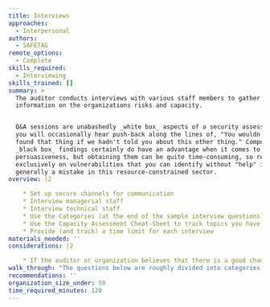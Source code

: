 ```yaml
---
title: Interviews
approaches:
  - Interpersonal
authors:
  - SAFETAG
remote_options:
  - Complete
skills_required:
  - Interviewing
skills_trained: []
summary: >
  The auditor conducts interviews with various staff members to gather
  information on the organizations risks and capacity.


  Q&A sessions are unabashedly _white box_ aspects of a security assessment, and
  you will occasionally hear push-back along the lines of, "You wouldn't have
  found that thing if we hadn't told you about this other thing." Compelling
  _black box_ findings certainly do have an advantage when it comes to
  persuasiveness, but obtaining them can be quite time-consuming, so relying
  exclusively on vulnerabilities that you can identify without "help" is
  generally a mistake in this resource-constrained sector.
overview: |2

    * Set up secure channels for communication
    * Interview managerial staff
    * Interview technical staff
    * Use the Categories (at the end of the sample interview questions) to help scope which questions to ask
    * Use the Capacity Assessment Cheat-Sheet to track topics you have covered
    * Provide (and track) a time limit for each interview
materials_needed: ''
considerations: |2

    * If the auditor or organization believes that there is a good chance of surveillance on the channel you are communicating over, do the rest of the interview on a secured channel or in person where possible, though some information-gathering is critical to do before planning the audit. Inability to do so contributes towards a no-go situation.
walk_through: "The questions below are roughly divided into categories for management, program staff, and technical staff.  The questions for technical staff may be best asked of the manager or another point of contact.  Within that section, there are specific questions that often only actual IT staff are likely to be able to answer.  An auditor may find value in re-asking the same questions to multiple staff members.  Specifically, however, the \"Baseline Threat Identification Questions\" should be asked of whoever the auditor feels most able or willing to answer them.\n\nIn all cases, the HCD Toolkit recommends that you \"warm up the participant with questions they are comfortable with.\" [^HCD_toolkit] -- balance this against not asking questions which you should already know from basic organizational research, followed with informative questions which \"prompt bigger, even aspirational, thinking that they may not be accustomed to on a daily basis.\" [^HCD_toolkit]\n\n  * What is your position in the organization?\n  * What are your main responsibilities in this organization?\n  * What issues does the organization work on? (Provide an example if needed - examples below)\n    * Human Rights\n    * Transparency\n    * Public Service Delivery\n    * Health\n    * Free Media and Information\n    * Climate Issues\n    * Gender Issues\n    * Poverty Alleviation\n    * Community Building\n    * Peace promotion\n    * Agricultural Development\n    * Entrepreneurship\n    * Water, Sanitation\n    * Transportation\n    * Disaster Relief\n    * Other\n    * No Specific Mandate\n  * Where does your organization have activities?\n  * Does the organization have activities in more than one (city/province/country/region)\n  * What kind of funding does you organization receive?\n  * How many projects is your organization currently managing?\n  * What is the organization’s working language? (for password dictionary)\n  * Why are you having the audit done?\n\n###### Management and Baseline Questions\n\n\n  * Could you tell me, approximately, which percentage of the organization’s currently annual budget is dedicated to supporting the use of digital or mobile technology?\n  * Does the organization have its own office space?\n  * Does the organization have a domain name or brand identity that is used for all online communications?\n  * What other languages are used by the organization, formally or informally? (for password dictionary)\n  * In what language has your organization accessed online resources to support its work?\n  * How many paid, full-time staff does the organization employ?\n  * How many paid, part-time staff does the organization employ?\n  * How many unpaid workers, such as volunteers or interns work at least one day a month at the organization?\n  * Does the organization have a staff member responsible for working with digital or mobile technology? Yes, more than one\n  * Is this staff member responsible for any of the following areas:\n    * Office IT infrastructure\n    * Internet Presence or website\n\t* Outreach or communications\n    * Managing programs\n  * Has turnaround in staff members been a problem for retaining technical capacity in your organization?\n  * How regularly do staff members of the organization travel outside of your country?\n  * Does the organization do any of the following activities when travelling internationally:\n    * Run programs\n    * Participate in events\n    * Run trainings\n    * Receive trainings\n    * Fundraising\n\n\n**Go Specific**\n\n\"Dig deeper on the challenge at hand & prompt with ‘what if’ scenarios.\"\n\n  * Is the manager aware that a test is about to be performed?\n\n  * What is the most important reason for your organization to exist? (Provide an example if needed - examples below)\n    * To raise awareness in the organization's policy area.\n    * To impact policy.\n    * To improve policy.\n    * To improve service delivery.\n    * To change specific legislative or administrative governance structures.\n    * To provide citizens with a greater voice in public affairs and deliberations.\n    * To expose corruption or malfeasance.\n    * No concrete strategic objectives.\n  * Does the organization provide services directly to individuals (for example health, educational or legal service?)\n  * What type of direct services does the organization provide? (provide an example if needed - examples below)\n    * Legal Services\n    * Health Services\n\t* Education Services\n    * Water/Sanatation Services\n    * Financial Services\n    * Other Services\n  * Does the organization have a hierarchy for decision-making, according to which different people have different responsibilities and levels of authority?\n\n**Go Personal**\n\n\"Dig deeper on the practices outside of work & prompt with ‘what if’ scenarios.\"\n\n  * Does the staff usually work remotely?\n  * Does the staff usually take their work devices home?\n  * Does the staff usually access organizational assets from personal devices? (Provide an example if needed - examples below)\n    * Work email\n    * Work social media accounts\n    * Office network (VPN)\n    * Shared files\n  * Does the staff usually attend out-of-office events? (Provide an example if needed - examples below)\n    * Protests\n    * Trainings\n    * External meetings\n    * Press conferences\n  * What time does the staff usually come in and get out of the office?\n  * How secure are the office surroundings?\n  * What are the common means of transportation used?\n\n###### Program Staff Questions\n\nFor organizations with signficant online operations/programs, the following questions may be asked of the management point of contact and/or a program staff member.\n\n\n  * Does the organization primarily rely on digital media in its work?\n  * What digital tools does your organization use? (Examples follow)\n      * Email\n      * Email newsletters\n      * Websites\n      * Maintain blog or discussion fora, or another social media account(s)\n      * Engage in online discussions and interactions on external sites\n      * Maintain interactive websites\n      * paid software (like microsoft office or basecamp) to manage the organization or projects\n      * Free branded platforms (like google apps) to manage the organization or projects\n      * digital or mobile tools to collect data or evidence\n      * Digital or mobile tools to deliver health, financial, or other public services\n      * Mass communication to mobile phones\n      * security software (anti-virus, circumvention tools, etc)\n      * disseminate information through third party sites and platforms.\n      * Other\n    * How many people of the organization’s staff currently use digital or mobile technology on a daily basis?\n    * How many of the organization’s currently active projects would not be possible without the use of these media?\n    * Has the organization used the internet (including online training, discussions or research) to get better at any of the following activities\n        * Communicating with stakeholders and raising awareness on issues.\n    \t* Keeping the organization and its staff safe.\n        * Fundraising and developing the organization’s strategic focus.\n        * Managing staff and organizational activities (such as payroll, hiring and other administration)\n    \t* Measuring impact of programs.\n    * What are the most important motivations for the organization to use these tools?\n    * What data would create the greatest risk to the organization if exposed, corrupted, or deleted?\n    * Does the organization have specific plans to increase their capacity to use digital or mobile technologies in their work\n    * Which of the below factors are the three most significant obstacles to the efficient use of digital and mobile technology by your organization?\n      * Limited skills of staff\n      * Limited infrastructure for media or electricity.\n      * Limited technical literacy and media use among staff\n      * limited financial resources\n      * Insufficient hardware or software\n      * None\n      * Other\n      * don't know\n    * How well do you believe your organization is able to identify appropriate digital and mobile technology tools for the organization’s work?\n    * How well do you believe your organization is able to use appropriate digital and mobile technology tools for the organization’s work?\n    * In what ways, if any, have you experienced that technology inhibits the organization’s work?\n    * What new activities using digital or mobile technologies would the organization like to attempt in the future? Please give examples of programs, activities, or management functions\n\n###### Technical Staff Questions\nAsk these of the most technical staff member you are in touch with. If the organization has dedicated IT support, this section also includes specific questions for IT.\n\n\n  * Do the organization’s staff have access to computers for their work?\n  * How many staff members do not have access to their own computer or need to share computers with other?\n  * How many staff members use their personal devices to access organizational assets?\n  * How many staff members work remotely?\n  * What ways has the organization used any of the following methods to build skills and capacities for using digital or mobile technologies?\n    * Local Training\n    * Training in other countries\n    * Online Training\n    * Purchesing equiptment or hardware\n    * hiring consultants\n    * hiring staff or restructring human resources\n    * devoting staff time to independant learning\n    * participating in international events\n    * searching and learning online\n    * Other\n    * None\n  * Have these efforts to increase capacity targeted specific staff members in the organization?\n  * Has the organization actively worked to strengthen its digital security in the last year?\n    * (IF NO) Why did the organization not work to strengthen its digital security in the last year?\n    * (IF YES) How has the organization work to strengthen its digital security in the last year? (Examples Follow)\n      * Limited skills of staff\n      * Limited infrastructure for media or electricity.\n      * Limited technical literacy and media use among staff\n      * limited financial resources\n      * Insufficient hardware or software\n      * None\n      * Other\n      * don't know\n  * Has turnaround in staff members been a problem for retaining technical capacity in your organization?\n  * Are there systems on the network which the client does not own, operate, or rely on, that may require additional approval to test?\n  * Does the organization communicate with its beneficiaries/members/sources?\n    * How does the organization communicate with its beneficiaries/members/sources?\n  * Does the organization use any of these tools to maintain information about its members?\n    * Paper lists\n    * Mobile phone contact lists\n    * Email contact lists\n    * Spreadsheets\n    * CRM (customer relationship management software)\n    * Other\n  * What other tools does the organization use to maintain information about its members?\n  * I will now read a list of hardware tools you might be familiar with; From this list, could you please tell me about the three tools that are most important to the organization?\n    * Desktop computers\n    * Laptop Computers\n    * Mobile Phones\n    * Satellite Phones\n    * Video Equiptment\n    * Cameras\n    * USB Dongles\n    * Hard Drives\n    * Servers\n    * Audio Recorders\n    * Web Cams\n    * Wireless Routers\n    * Other\n  * Other hardware that is important to the organization’s work? Please describe if needed\n  * How important you think each of these hardware tools is for achieving the organization’s strategic objectives?\n  * I will now read a list of software tools you might be familiar with; From this list, could you please tell me about the three tools that are most important in the daily work of your organization?\n    * Social media\n    * Blogging Platforms\n    * Tools for creating and managing pictures or videos\n    * Cloud Based collaboration applications\n    * Budgeting Software\n    * Tools for building and managing websites\n    * project management software\n    * Anti-virus software\n    * tools for managing databases\n    * Graphic design or visualization software\n    * software to manage sms or mobile communication for groups\n    * circumvention software\n    * other\n  * Other software that is important to the organization’s work? Please describe if needed?\n\n**IT Only**\n\n  * Are there any systems which could be characterized as fragile? (systems with tendencies to crash, older operating systems, or which are unpatched)\n  * Does the organization have a standard procedure for installing software? If so can they provide a list of the software they install?\n  * Is any system monitoring software in place?\n  * What are the most critical servers and applications?\n  * Do you use backups in your organization?\n    * Are there any data/devices that are not backed up?\n    * Are backups tested on a regular basis?\n    * When was the last time the backups were restored?\n  * How many websites does your organization have?\n  * What are their URLs?\n  * Where are they hosted?\n  * How many wireless networks are in place at the organization?\n  * Is a guest wireless network used? If so:\n  * What type of encryption is used on the wireless networks?\n  * Does the organization implement filtering of MAC addresses?\n      * If so, can they provide the list of MAC addresses?\n      * If they don't filter MAC addresses, can they make a list of devices and MAC addresses connected to their local network?\n  * Does the guest network require authentication?\n  * Approximately how many clients will be using the wireless network?\n  * How many total IP addresses are being tested?\n  * How many internal IP addresses, if applicable?\n  * How many external IP addresses, if applicable?\n  * Are there any devices in place that may impact the results of audit scans such as a firewall, intrusion detection/prevention system, web application firewall, or load balancers?\n\n###### Baseline Threat Identification Questions\n\n\n\n  * To your knowledge, how often do the below incidents occur in the geographic areas or issue areas in which your organization is active? Could you please tell me if you think they happen never, sometimes or often\n    * The government lawfully intercepts information communicated by civil society or private person\n    * The government lawfully confiscates equipment because of the information it contains\n    * Government, public officials, non-state actors, police or security forces use digital or mobile technology to identify and target individuals for arrest or violen\n    * Government, public officials, non-state actors, police or security forces use digital or mobile technology to attack the reputations of individuals or organizations\n  * To your knowledge, how often do the below actors use digital or mobile technology to target or to identify individuals for arrest or violence? Do they use it never, sometimes, or often?\n    * government or public officials\n    * non-state actors (corporations, social groups)\n    * police, security forces or paramilitary groups\n  * And how often would you say that these actors use digital or mobile technology to monitor or gather information on civil society activities? Never, sometimes, or often?\n    * government or public officials\n    * non-state actors (corporations, social groups)\n    * police, security forces or paramilitary groups\n  * What do you feel are the most immediate and serious digital threats to the organization?\n  * How much risk do you feel each of these digital threats presents to your organization?\n    * Online surveillance\n    * DDOS (Distributed Denial of Service) Attack\n    * Targeted for physical violence on the basis of digital activity\n    * Data loss\n    * Other.\n  * Do you feel that any of these threats place the physical security of your staff in danger?\n  * Do you feel that any of these threats place the physical security of your stakeholders in danger?\n  * Do you feel that any of these threats place the physical security of your beneficiaries in danger?\n  * In the last six months, have you or any of your civil society peers experienced any of the following?\n    * Intimidation or threats of violence by public officials, police or security force\n    * Intimidation or threats of violence by private or non-state actors.\n    * Threats of arrest or detention\n    * Arrest\n    * Threats of Torture.\n    * Confiscation of equipment\n    * Threats to administrative standing, such as stripping individuals of professional accreditation or organization of licenses\n    * Other\n  * How has your organization responded to these threats?\n    * Addressed the issue in the press/online\n    * Told other organizations about the threat\n    * Contacted the authorities\n    * Trained staff to prevent and mitigate such threats in the future\n    * Requested help from other organizations\n    * Invested in hardware\n    * raised funds\n    * has not responded\n    * other\n  * Has the organization taken any of the following steps to prepare against digital or physical threats?\n    * Staff have been trained\n    * There are specific plans in place for specific situations\n    * Equipment and/or supplies have been made ready\n    * Other\n\n  * Does the organization experience power outages in its office\n  * Does the organization have access to the Internet in its offices?\n  * In the last month, has your organization lost access to Internet for reasons other than power outages\n  * What are the security threats in the office surroundings?\n    * Robbery?\n    * Kidnapping?\n    * Harrasment?\n    * Surveillance?\n    * Physical violence?\n\n###### Questions for Known High Risk Organizations\n\nSee [Guiding Questions for High Risk Organizations](https://guide.safetag.org/activities/interviews_highrisk) if there are concerns that the organization may be targeted by advanced threat actors.\n"
recommendations: ''
organization_size_under: 50
time_required_minutes: 120
---
```


